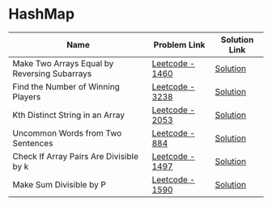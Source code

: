 # HashMap


| Name       | Problem Link                       | Solution Link                     |
|--------------------|------------------------------------|-----------------------------------|
| Make Two Arrays Equal by Reversing Subarrays          | [Leetcode - 1460](https://leetcode.com/problems/make-two-arrays-equal-by-reversing-subarrays)                | [Solution](https://github.com/moinhameed27/Ultimate-DSA/blob/main/Array/Easy/Make%20Two%20Arrays%20Equal%20by%20Reversing%20Subarrays.cpp)              |
| Find the Number of Winning Players         | [Leetcode - 3238](https://leetcode.com/problems/find-the-number-of-winning-players/description/)                | [Solution](https://github.com/moinhameed27/Ultimate-DSA/blob/main/Array/Easy/Find%20the%20Number%20of%20Winning%20Players.cpp)              |
| Kth Distinct String in an Array         | [Leetcode - 2053](https://leetcode.com/problems/kth-distinct-string-in-an-array/description/)                | [Solution](https://github.com/moinhameed27/Ultimate-DSA/blob/main/HashMap/Kth%20Distinct%20String%20in%20an%20Array.java)              |
| Uncommon Words from Two Sentences         | [Leetcode - 884](https://leetcode.com/problems/uncommon-words-from-two-sentences/description/)                | [Solution](https://github.com/moinhameed27/Ultimate-DSA/blob/main/HashMap/Uncommon%20Words%20from%20Two%20Sentences.cpp)              |
| Check If Array Pairs Are Divisible by k         | [Leetcode - 1497](https://leetcode.com/problems/check-if-array-pairs-are-divisible-by-k/description/)                | [Solution](https://github.com/moinhameed27/Ultimate-DSA/blob/main/HashMap/Check%20If%20Array%20Pairs%20Are%20Divisible%20by%20k.cpp)              |
| Make Sum Divisible by P         | [Leetcode - 1590](https://leetcode.com/problems/make-sum-divisible-by-p/description/)                | [Solution](https://github.com/moinhameed27/Ultimate-DSA/blob/main/HashMap/Make%20Sum%20Divisible%20by%20P.cpp)              |